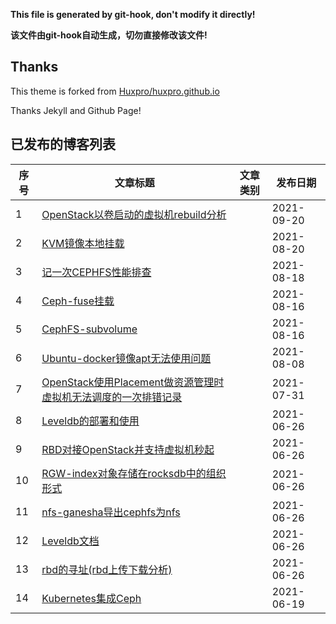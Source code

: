 **This file is generated by git-hook, don't modify it directly!**

**该文件由git-hook自动生成，切勿直接修改该文件!**

## Thanks

This theme is forked from [Huxpro/huxpro.github.io](https://github.com/Huxpro/huxpro.github.io)

Thanks Jekyll and Github Page!

## 已发布的博客列表

|序号|文章标题|文章类别|发布日期|
|----|----|----|----|
|1|[OpenStack以卷启动的虚拟机rebuild分析](http://elrond.wang/2021/09/20/OpenStack以卷启动的虚拟机rebuild分析)||2021-09-20|
|2|[KVM镜像本地挂载](http://elrond.wang/2021/08/20/KVM镜像本地挂载)||2021-08-20|
|3|[记一次CEPHFS性能排查](http://elrond.wang/2021/08/18/记一次CEPHFS性能排查)||2021-08-18|
|4|[Ceph-fuse挂载](http://elrond.wang/2021/08/16/Ceph-fuse挂载)||2021-08-16|
|5|[CephFS-subvolume](http://elrond.wang/2021/08/16/CephFS-subvolume)||2021-08-16|
|6|[Ubuntu-docker镜像apt无法使用问题](http://elrond.wang/2021/08/08/Ubuntu-docker镜像apt无法使用问题)||2021-08-08|
|7|[OpenStack使用Placement做资源管理时虚拟机无法调度的一次排错记录](http://elrond.wang/2021/07/31/OpenStack使用Placement做资源管理时虚拟机无法调度的一次排错记录)||2021-07-31|
|8|[Leveldb的部署和使用](http://elrond.wang/2021/06/26/Leveldb的部署和使用)||2021-06-26|
|9|[RBD对接OpenStack并支持虚拟机秒起](http://elrond.wang/2021/06/26/RBD对接OpenStack并支持虚拟机秒起)||2021-06-26|
|10|[RGW-index对象存储在rocksdb中的组织形式](http://elrond.wang/2021/06/26/RGW-index对象存储在rocksdb中的组织形式)||2021-06-26|
|11|[nfs-ganesha导出cephfs为nfs](http://elrond.wang/2021/06/26/nfs-ganesha导出cephfs为nfs)||2021-06-26|
|12|[Leveldb文档](http://elrond.wang/2021/06/26/Leveldb文档)||2021-06-26|
|13|[rbd的寻址(rbd上传下载分析)](http://elrond.wang/2021/06/26/rbd的寻址(rbd上传下载分析))||2021-06-26|
|14|[Kubernetes集成Ceph](http://elrond.wang/2021/06/19/Kubernetes集成Ceph)||2021-06-19|
